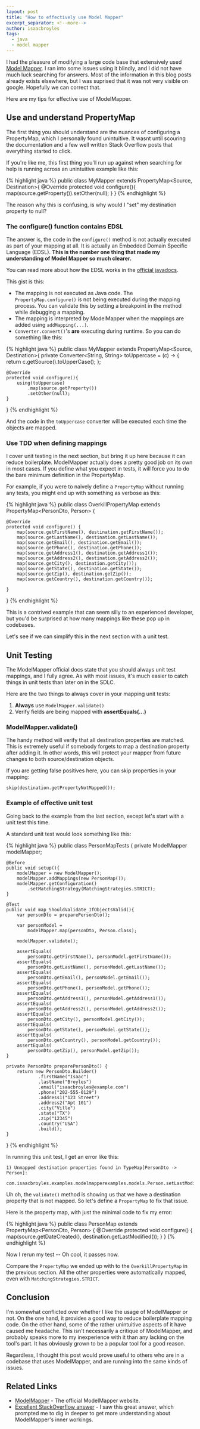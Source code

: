 ```yaml
---
layout: post
title: "How to effectively use Model Mapper"
excerpt_separator: <!--more-->
author: isaacbroyles
tags:
  - java
  - model mapper
---
```


I had the pleasure of modifying a large code base that extensively used [Model Mapper](http://modelmapper.org/). I ran into some issues using it blindly, and I did not have much luck searching for answers. Most of the information in this blog posts already exists elsewhere, but I was suprised that it was not very visible on google. Hopefully we can correct that.

Here are my tips for effective use of ModelMapper.

<!--more-->

## Use and understand PropertyMap

The first thing you should understand are the nuances of configuring a PropertyMap, which I personally found unintuitive. It wasnt until scouring the documentation and a few well written Stack Overflow posts that everything started to click.

If you're like me, this first thing you'll run up against when searching for help is running across an unintuitive example like this:

{% highlight java %}
public class MyMapper extends PropertyMap<Source, Destination>{
    @Override
    protected void configure(){
        map(source.getProperty()).setOther(null);
    }
}
{% endhighlight %}

The reason why this is confusing, is why would I "set" my destination property to null? 

### The configure() function contains EDSL

The answer is, the code in the `configure()` method is not actually executed as part of your mapping at all. It is actually an Embedded Domain Specific Language (EDSL). **This is the number one thing that made my understanding of Model Mapper so much clearer.**

You can read more about how the EDSL works in the [official javadocs](http://modelmapper.org/javadoc/org/modelmapper/PropertyMap.html).

This gist is this:

* The mapping is not executed as Java code. The `PropertyMap.configure()` is not being executed during the mapping process. You can validate this by setting a breakpoint in the method while debugging a mapping.
* The mapping is interpreted by ModelMapper when the mappings are added using `addMapping(...)`.
* `Converter.convert()`'s **are** executing during runtime. So you can do something like this:

{% highlight java %}
public class MyMapper extends PropertyMap<Source, Destination>{
    private Converter<String, String> toUppercase = (c) -> {
        return c.getSource().toUpperCase();
    };

    @Override
    protected void configure(){
        using(toUppercase)
            .map(source.getProperty())
            .setOther(null);
    }
}
{% endhighlight %}

And the code in the `toUppercase` converter will be executed each time the objects are mapped.

### Use TDD when defining mappings

I cover unit testing in the next section, but bring it up here because it can reduce boilerplate. ModelMapper actually does a pretty good job on its own in most cases. If you define what you expect in tests, it will force you to do the bare minimum definition in the PropertyMap.

For example, if you were to naively define a `PropertyMap` without running any tests, you might end up with something as verbose as this:

{% highlight java %}
public class OverkillPropertyMap 
        extends PropertyMap<PersonDto, Person> {

    @Override
    protected void configure() {
        map(source.getFirstName(), destination.getFirstName());
        map(source.getLastName(), destination.getLastName());
        map(source.getEmail(), destination.getEmail());
        map(source.getPhone(), destination.getPhone());
        map(source.getAddress1(), destination.getAddress1());
        map(source.getAddress2(), destination.getAddress2());
        map(source.getCity(), destination.getCity());
        map(source.getState(), destination.getState());
        map(source.getZip(), destination.getZip());
        map(source.getCountry(), destination.getCountry());

    }
}
{% endhighlight %}

This is a contrived example that can seem silly to an experienced developer, but you'd be surprised at how many mappings like these pop up in codebases.

Let's see if we can simplify this in the next section with a unit test.

## Unit Testing

The ModelMapper official docs state that you should always unit test mappings, and I fully agree. As with most issues, it's much easier to catch things in unit tests than later on in the SDLC.

Here are the two things to always cover in your mapping unit tests:

1. **Always** use `ModelMapper.validate()`
2. Verify fields are being mapped with **assertEquals(...)**

### ModelMapper.validate()

The handy method will verify that all destination properties are matched. This is extremely useful if somebody forgets to map a destination property after adding it. In other words, this will protect your mapper from future changes to both source/destination objects.

If you are getting false positives here, you can skip properties in your mapping:

```
skip(destination.getPropertyNotMapped());
```

### Example of effective unit test

Going back to the example from the last section, except let's start with a unit test this time.

A standard unit test would look something like this:

{% highlight java %}
public class PersonMapTests {
    private ModelMapper modelMapper;

    @Before
    public void setup(){
        modelMapper = new ModelMapper();
        modelMapper.addMappings(new PersonMap());
        modelMapper.getConfiguration()
            .setMatchingStrategy(MatchingStrategies.STRICT);
    }

    @Test
    public void map_ShouldValidate_IfObjectsValid(){
        var personDto = preparePersonDto();

        var personModel = 
            modelMapper.map(personDto, Person.class);

        modelMapper.validate();

        assertEquals(
            personDto.getFirstName(), personModel.getFirstName());
        assertEquals(
            personDto.getLastName(), personModel.getLastName());
        assertEquals(
            personDto.getEmail(), personModel.getEmail());
        assertEquals(
            personDto.getPhone(), personModel.getPhone());
        assertEquals(
            personDto.getAddress1(), personModel.getAddress1());
        assertEquals(
            personDto.getAddress2(), personModel.getAddress2());
        assertEquals(
            personDto.getCity(), personModel.getCity());
        assertEquals(
            personDto.getState(), personModel.getState());
        assertEquals(
            personDto.getCountry(), personModel.getCountry());
        assertEquals(
            personDto.getZip(), personModel.getZip());
    }

    private PersonDto preparePersonDto() {
        return new PersonDto.Builder()
                .firstName("Isaac")
                .lastName("Broyles")
                .email("isaacbroyles@example.com")
                .phone("202-555-0129")
                .address1("123 Street")
                .address2("Apt 101")
                .city("Ville")
                .state("TX")
                .zip("12345")
                .country("USA")
                .build();
    }
}
{% endhighlight %}

In running this unit test, I get an error like this:

```
1) Unmapped destination properties found in TypeMap[PersonDto -> Person]:

com.isaacbroyles.examples.modelmapperexamples.models.Person.setLastModified()
```

Uh oh, the `validate()` method is showing us that we have a destination property that is not mapped. So let's define a `PropertyMap` to fix that issue.

Here is the property map, with just the minimal code to fix my error:

{% highlight java %}
public class PersonMap extends PropertyMap<PersonDto, Person> {
    @Override
    protected void configure() {
        map(source.getDateCreated(), 
            destination.getLastModified());
    }
}
{% endhighlight %}

Now I rerun my test -- Oh cool, it passes now.

Compare the `PropertyMap` we ended up with to the `OverkillPropertyMap` in the previous section. All the other properties were automatically mapped, even with `MatchingStrategies.STRICT`.

## Conclusion

I'm somewhat conflicted over whether I like the usage of ModelMapper or not. On the one hand, it provides a good way to reduce boilerplate mapping code. On the other hand, some of the rather unintuitive aspects of it have caused me headache. This isn't necessarily a critique of ModelMapper, and probably speaks more to my inexperience with it than any lacking on the tool's part. It has obviously grown to be a popular tool for a good reason.

Regardless, I thought this post would prove useful to others who are in a codebase that uses ModelMapper, and are running into the same kinds of issues.

## Related Links

* [ModelMapper](http://modelmapper.org/) - The official ModelMapper website. 
* [Excellent StackOverflow answer](https://stackoverflow.com/a/44534173) - I saw this great answer, which prompted me to dig in deeper to get more understanding about ModelMapper's inner workings.
